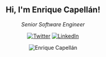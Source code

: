 <h2 align="center"> Hi, I'm Enrique Capellán!</h2>
<p align="center"><em>Senior Software Engineer</br>
</em></p>

<p align="center">
	<a href="https://twitter.com/enriquecapellan"><img src="https://img.shields.io/twitter/follow/enriquecapellan?label=Twitter&style=social" alt="Twitter"></a>
	<a href="https://www.linkedin.com/in/enriquecapellan"><img src="https://img.shields.io/badge/-enriquecapellan-blue?style=flat-square&logo=Linkedin&logoColor=white&link=https://www.linkedin.com/in/enriquecapellan/" alt="LinkedIn"></a>
</p>

<p align="center"> <img src="https://github-readme-stats.vercel.app/api?username=enriquecapellan&show_icons=true&theme=dark" alt="Enrique Capellán" /> </p>
